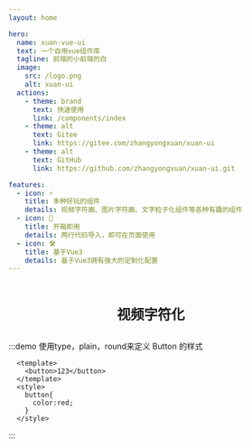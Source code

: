 ```yaml
---
layout: home

hero:
  name: xuan-vue-ui
  text: 一个自用vue组件库
  tagline: 前端的小前端的白
  image:
    src: /logo.png
    alt: xuan-ui
  actions:
    - theme: brand
      text: 快速使用
      link: /components/index
    - theme: alt
      text: Gitee
      link: https://gitee.com/zhangyongxuan/xuan-ui
    - theme: alt
      text: GitHub
      link: https://github.com/zhangyongxuan/xuan-ui.git

features:
  - icon: ⚡️
    title: 多种好玩的组件
    details: 视频字符画、图片字符画、文字粒子化组件等各种有趣的组件
  - icon: 🖖
    title: 开箱即用
    details: 两行代码导入，即可在页面使用
  - icon: 🛠️
    title: 基于Vue3
    details: 基于Vue3拥有强大的定制化配置
---
```




<div style="display:flex;flex-direction: column;align-content: center;justify-content: center;align-items: center;margin-top:20px">
    <h1 style="font-size:24px;font-weight:bolder">视频字符化</h1>
    <x-video-to-char
        :canvasBC="'#fff'"
        :size="{width:400,height:800}"
        :colorful="false"
        :random="true"
        sourceURL="https://server.zhangyongxuan.com/oss/vue-admin/5.mp4"
      />
</div>



:::demo 使用type，plain，round来定义 Button 的样式

```vue
  <template>
    <button>123</button>
  </template>
  <style>
    button{
      color:red;
    }
  </style>
```

:::

 